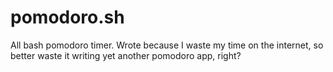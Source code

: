 # pomodoro.sh
All bash pomodoro timer. Wrote because I waste my time on the internet, so better waste it writing yet another pomodoro app, right?
